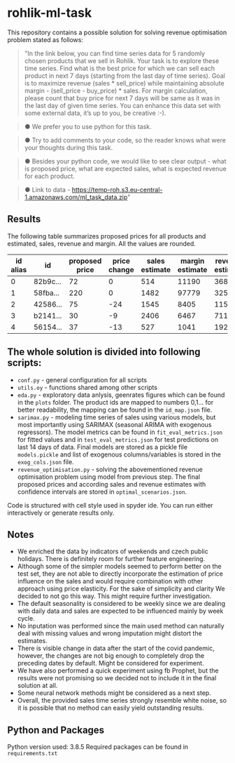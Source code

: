 # rohlik-ml-task

This repository contains a possible solution for solving revenue optimisation problem stated as follows:

>"In the link below, you can find time series data for 5 randomly chosen products that we sell in Rohlik.
Your task is to explore these time series. Find what is the best price for which we can sell each product
in next 7 days (starting from the last day of time series). Goal is to maximize revenue (sales * sell_price)
while maintaining absolute margin - (sell_price - buy_price) * sales. For margin calculation, please count
that buy price for next 7 days will be same as it was in the last day of given time series. You can
enhance this data set with some external data, it’s up to you, be creative :-).

>● We prefer you to use python for this task.

>● Try to add comments to your code, so the reader knows what were your thoughts during this task.

>● Besides your python code, we would like to see clear output - what is proposed price, what are expected sales, what is expected revenue for each product.

>● Link to data - https://temp-roh.s3.eu-central-1.amazonaws.com/ml_task_data.zip"


## Results
The following table summarizes proposed prices for all products and estimated, sales, revenue and margin. All the values are rounded.

| id alias | id       | proposed price | price change | sales estimate | margin estimate | revenue estimate |
|----------|----------|----------------|--------------|----------------|-----------------|------------------|
| 0        | 82b9c... | 72             | 0            | 514            | 11190           | 36871            |
| 1        | 58fba... | 220            | 0            | 1482           | 97779           | 325918           |
| 2        | 42586... | 75             | -24          | 1545           | 8405            | 115367           |
| 3        | b2141... | 30             | -9           | 2406           | 6467            | 71127            |
| 4        | 56154... | 37             | -13          | 527            | 1041            | 19265            |



## The whole solution is divided into following scripts:
- `conf.py` - general configuration for all scripts
- `utils.oy` - functions shared among other scripts
- `eda.py` - exploratory data anlysis, geenrates figures which can be found in the `plots` folder. The product ids are mapped to numbers 0,1... for better readability, the mapping can be found in the `id_map.json` file.
- `sarimax.py` - modeling time series of sales using various models, but most importantly using SARIMAX (seasonal ARIMA with exogenous regressors). The model metrics can be found in `fit_eval_metrics.json` for fitted values and in `test_eval_metrics.json` for test predictions on last 14 days of data. Final models are stored as a pickle file `models.pickle` and list of exogenous columns/variables is stored in the `exog_cols.json` file.
- `revenue_optimisation.py` - solving the abovementioned revenue optimisation problem using model from previous step. The final proposed prices and according sales and revenue estimates with confidence intervals are stored in `optimal_scenarios.json`.

Code is structured with cell style used in spyder ide. You can run either interactively or generate results only.

## Notes
- We enriched the data by indicators of weekends and czech public holidays. There is definitely room for further feature engineering.
- Although some of the simpler models seemed to perform better on the test set, they are not able to directly incorporate the estimation of price influence on the sales and would require combination with other approach using price elasticity. For the sake of simplicity and clarity We decided to not go this way. This might require further investigation.
- The default seasonality is considered to be weekly since we are dealing with daily data and sales are expected to be influenced mainly by week cycle.
- No inputation was performed since the main used method can naturally deal with missing values and wrong imputation might distort the estimates.
- There is visible change in data after the start of the covid pandemic, however, the changes are not big enough to completely drop the preceding dates by default. Might be considered for experiment.
- We have also performed a quick experiment using fb Prophet, but the results were not promising so we decided not to include it in the final solution at all.
- Some neural network methods might be considered as a next step.
- Overall, the provided sales time series strongly resemble white noise, so it is possible that no method can easily yield outstanding results.


## Python and Packages
Python version used: 3.8.5
Required packages can be found in `requirements.txt`